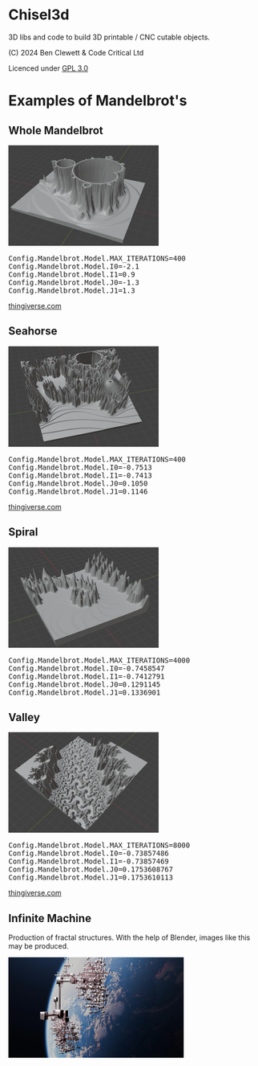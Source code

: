 # Chisel3d
3D libs and code to build 3D printable / CNC cutable objects.

(C) 2024 Ben Clewett & Code Critical Ltd

Licenced under <a href="https://www.gnu.org/licenses/gpl-3.0.en.html">GPL 3.0</a>

# Examples of Mandelbrot's

## Whole Mandelbrot

<img src="images/mandelbrot_hollow.png" height="200" width="300" />

<pre>
Config.Mandelbrot.Model.MAX_ITERATIONS=400
Config.Mandelbrot.Model.I0=-2.1
Config.Mandelbrot.Model.I1=0.9
Config.Mandelbrot.Model.J0=-1.3
Config.Mandelbrot.Model.J1=1.3
</pre>

<a href="https://www.thingiverse.com/thing:6498451">thingiverse.com</a>

## Seahorse

<img src="images/mandelbrot_seahorse.png" height="200" width="300" />

<pre>
Config.Mandelbrot.Model.MAX_ITERATIONS=400
Config.Mandelbrot.Model.I0=-0.7513
Config.Mandelbrot.Model.I1=-0.7413
Config.Mandelbrot.Model.J0=0.1050
Config.Mandelbrot.Model.J1=0.1146
</pre>

<a href="https://www.thingiverse.com/thing:6500804">thingiverse.com</a>

## Spiral

<img src="images/mandelbrot_spiral.png" height="200" width="300" />

<pre>
Config.Mandelbrot.Model.MAX_ITERATIONS=4000
Config.Mandelbrot.Model.I0=-0.7458547
Config.Mandelbrot.Model.I1=-0.7412791
Config.Mandelbrot.Model.J0=0.1291145
Config.Mandelbrot.Model.J1=0.1336901
</pre>

## Valley

<img src="images/mandelbrot_valley.png" height="200" width="300" />

<pre>
Config.Mandelbrot.Model.MAX_ITERATIONS=8000
Config.Mandelbrot.Model.I0=-0.73857486
Config.Mandelbrot.Model.I1=-0.73857469
Config.Mandelbrot.Model.J0=0.1753608767
Config.Mandelbrot.Model.J1=0.1753610113
</pre>

<a href="https://www.thingiverse.com/thing:6498625">thingiverse.com</a>

## Infinite Machine

Production of fractal structures.  With the help of Blender, images like this may be produced.

<img src="images/infinite_machine.jpeg" height="200" width="350" />
